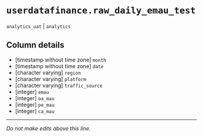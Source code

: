 # `userdatafinance.raw_daily_emau_test`
`analytics_uat` | `analytics`

## Column details
* [timestamp without time zone] `month`
* [timestamp without time zone] `date`
* [character varying] `region`
* [character varying] `platform`
* [character varying] `traffic_source`
* [integer]   `emau`
* [integer]   `oa_mau`
* [integer]   `pe_mau`
* [integer]   `ca_mau`

-------------------------------------------------------------------------------
*Do not make edits above this line.*
